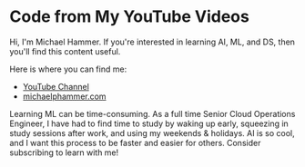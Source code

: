 # Code from My YouTube Videos

Hi, I'm Michael Hammer. If you're interested in learning AI, ML, and DS, then you'll find this content useful. 

Here is where you can find me: 
- [YouTube Channel](https://www.youtube.com/@michaelphammer)
- [michaelphammer.com](https://www.michaelphammer.com)

Learning ML can be time-consuming. As a full time Senior Cloud Operations Engineer, I have had to find time to study by waking up early, squeezing in study sessions after work, and using my weekends & holidays. AI is so cool, and I want this process to be faster and easier for others. Consider subscribing to learn with me!